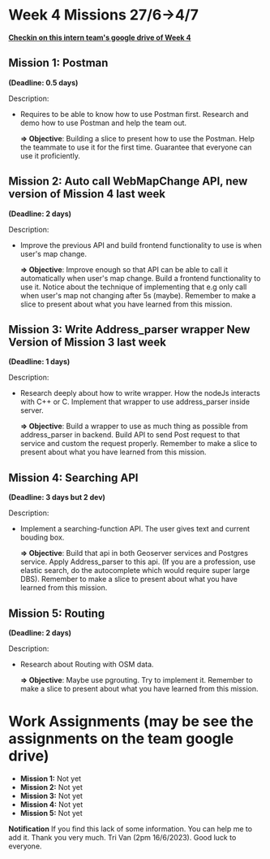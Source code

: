 # **Week 4 Missions 27/6->4/7**

**[Checkin on this intern team's google drive of Week 4](https://docs.google.com/spreadsheets/d/1pmXoyhfSgix3a2zq8Ud1LYfidF0I3x0ANpQIF2369Sc/edit#gid=1364864779)**


## **Mission 1: Postman**

**(Deadline: 0.5 days)**

Description:
- Requires to be able to know how to use Postman first. Research and demo how to use Postman and help the team out.

  **=> Objective**: Building a slice to present how to use the Postman. Help the teammate to use it for the first time. Guarantee that everyone can use it proficiently.


## **Mission 2: Auto call WebMapChange API, new version of Mission 4 last week**

**(Deadline: 2 days)**

Description:
- Improve the previous API and build frontend functionality to use is when user's map change.

  **=> Objective**: Improve enough so that API can be able to call it automatically when user's map change. Build a frontend functionality to use it. Notice about the technique of implementing that e.g only call when user's map not changing after 5s (maybe).
  Remember to make a slice to present about what you have learned from this mission.


## **Mission 3: Write Address_parser wrapper New Version of Mission 3 last week**

**(Deadline: 1 days)**

Description:
-   Research deeply about how to write wrapper. How the nodeJs interacts with C++ or C. Implement that wrapper to use address_parser inside server.
  
    **=> Objective**: Build a wrapper to use as much thing as possible from address_parser in backend. Build API to send Post request to that service and custom the request properly.
    Remember to make a slice to present about what you have learned from this mission.


## **Mission 4: Searching API**

**(Deadline: 3 days but 2 dev)**

Description: 
-   Implement a searching-function API. The user gives text and current bouding box.
  
    **=> Objective**: Build that api in both Geoserver services and Postgres service. Apply Address_parser to this api. (If you are a profession, use elastic search, do the autocomplete which would require super large DBS). 
    Remember to make a slice to present about what you have learned from this mission.

    
## **Mission 5: Routing**

**(Deadline: 2 days)**

Description: 
-   Research about Routing with OSM data.
  
    **=> Objective**: Maybe use pgrouting. Try to implement it. Remember to make a slice to present about what you have learned from this mission.

# **Work Assignments** (may be see the assignments on the team google drive)

-   **Mission 1:** Not yet
-   **Mission 2:** Not yet
-   **Mission 3:** Not yet
-   **Mission 4:** Not yet
-   **Mission 5:** Not yet

**Notification** If you find this lack of some information. You can help me to add it. Thank you very much. Tri Van (2pm 16/6/2023). Good luck to everyone. 
